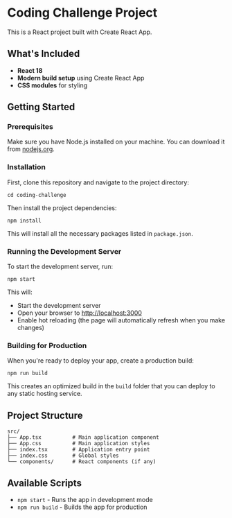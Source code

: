 # Coding Challenge Project

This is a React project built with Create React App.

## What's Included

- **React 18**
- **Modern build setup** using Create React App
- **CSS modules** for styling

## Getting Started

### Prerequisites

Make sure you have Node.js installed on your machine. You can download it from [nodejs.org](https://nodejs.org/).

### Installation

First, clone this repository and navigate to the project directory:

`cd coding-challenge`

Then install the project dependencies:

`npm install`

This will install all the necessary packages listed in `package.json`.

### Running the Development Server

To start the development server, run:

`npm start`

This will:

- Start the development server
- Open your browser to [http://localhost:3000](http://localhost:3000)
- Enable hot reloading (the page will automatically refresh when you make changes)

### Building for Production

When you're ready to deploy your app, create a production build:

`npm run build`

This creates an optimized build in the `build` folder that you can deploy to any static hosting service.

## Project Structure

```
src/
├── App.tsx          # Main application component
├── App.css          # Main application styles
├── index.tsx        # Application entry point
├── index.css        # Global styles
└── components/      # React components (if any)
```

## Available Scripts

- `npm start` - Runs the app in development mode
- `npm run build` - Builds the app for production
